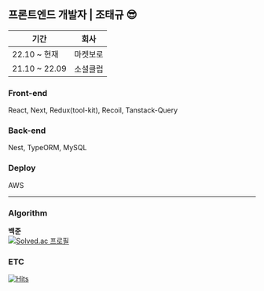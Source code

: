 
<div align="center"></div>

## 프론트엔드 개발자 | 조태규 😎

| 기간 | 회사 |
| --- | --- |
| 22.10 ~ 현재 | 마켓보로 |
| 21.10 ~ 22.09 | 소셜클럽 |

<!-- ✨ <b>Language</b> <br/>
<br/>
<code><img alt="JavaScript" height="40" src="https://user-images.githubusercontent.com/47877911/88287732-af825c80-cd2d-11ea-9a56-bf85549e3fc4.png"></code> <code><img alt="TypeScript" height="40" src="https://user-images.githubusercontent.com/47877911/107913658-2c17a980-6fa4-11eb-854b-d85d0a0a9148.png"></code> -->



### Front-end
React, Next, Redux(tool-kit), Recoil, Tanstack-Query
<!-- <img src="https://img.shields.io/badge/HTML-E34F26?style=flat-square&logo=HTML5&logoColor=white"/>  <img src="https://img.shields.io/badge/CSS-1572B6?style=flat-square&logo=CSS3&logoColor=white"/> <img src="https://img.shields.io/badge/SASS-CC6699?style=flat-square&logo=SASS&logoColor=white"/>
  <img src="https://img.shields.io/badge/Styled-Components-DB7093?style=flat-square&logo=styled-components&logoColor=white"/> <img src="https://img.shields.io/badge/React-61DAFB?style=flat-square&logo=React&logoColor=white"/>  <img src="https://img.shields.io/badge/Redux-764ABC?style=flat-square&logo=Redux&logoColor=white"/>  <img src="https://img.shields.io/badge/Webpack-8DD6F9?style=flat-square&logo=webpack&logoColor=white"/>  -->

### Back-end
Nest, TypeORM, MySQL
<!-- <img src="https://img.shields.io/badge/Express-000000?style=flat-square&logo=Express&logoColor=white"/>  <img src="https://img.shields.io/badge/MySQL-4479A1?style=flat-square&logo=MySQL&logoColor=white"/>  <img src="https://img.shields.io/badge/MongoDB-47A248?style=flat-square&logo=MongoDB&logoColor=white"/> -->

### Deploy
AWS
<!-- <img src="https://img.shields.io/badge/AWS-FF9900?style=flat-square&logo=AmazonAWS&logoColor=white"/> -->
  

<!--
<hr/>
### Study
[정리링크](https://bit.ly/3tFnuOw)
-->
<hr/>  
 
### Algorithm
<!--
[알고리즘 풀이 레퍼지토리](https://github.com/0r0loo/algorithm)
-->
  
**백준** </br>
[![Solved.ac
프로필](http://mazassumnida.wtf/api/v2/generate_badge?boj=0r0l)](https://solved.ac/0r0l)

  
<!-- 

**프로그래머스**</br>

21.09.28</br>
 <img width="380" alt="스크린샷 2021-09-28 오후 11 45 13" src="https://user-images.githubusercontent.com/49504411/135110583-4d249e39-e1c7-4518-a34d-37dc52fb8c59.png">
<hr/>
-->


### ETC

<!--
![0r0loo github-stats](https://stats.hyochan.dev/api/github-stats?login=0r0loo)
-->

<!--
![0r0loo's GitHub stats](https://github-readme-stats.vercel.app/api?username=0r0loo&show_icons=true&theme=material-palenight) 


[![Top Langs](https://github-readme-stats.vercel.app/api/top-langs/?username=0r0loo&layout=compact&theme=material-palenight&langs_count=8)](https://github.com/anuraghazra/github-readme-stats)
-->
<!--
<p align="center">
  <a href="https://github.com/devxb/CommitCombo">
    <img src="http://commitcombo.com/get?user=0r0loo&theme=Rainbow-mini" width = "250" height = "auto"/>
  </a>
</p>  
 -->
 
 <!-- 
<img src="https://img.shields.io/badge/GraphQL-E10098?style=flat-square&logo=graphql&logoColor=white"/>
-->
  
[![Hits](https://hits.seeyoufarm.com/api/count/incr/badge.svg?url=https%3A%2F%2Fgithub.com%2F0r0loo&count_bg=%239C88FF&title_bg=%238C7AE6&icon=github.svg&icon_color=%23E7E7E7&title=hits&edge_flat=false)](https://hits.seeyoufarm.com)


